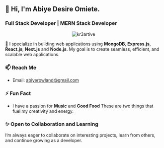 ## 👋 Hi, I'm Abiye Desire Omiete.

### Full Stack Developer | MERN Stack Developer
<p align="center">
  <img src="https://komarev.com/ghpvc/?username=kr3artive&label=Profile%20views&color=0e75b6&style=flat" alt="kr3artive" />
</p>

🌱 I specialize in building web applications using **MongoDB**, **Express.js**, **React.js**, **Next.js** and **Node.js**. My goal is to create seamless, efficient, and scalable web applications.

### 📫 Reach Me

- Email: [abiyerowland@gmail.com](mailto:abiyerowland@gmail.com)
  
### ⚡ Fun Fact

- I have a passion for **Music** and **Good Food** These are two things that fuel my creativity and energy.
  
### ✨ Open to Collaboration and Learning

I’m always eager to collaborate on interesting projects, learn from others, and continue growing as a developer.
